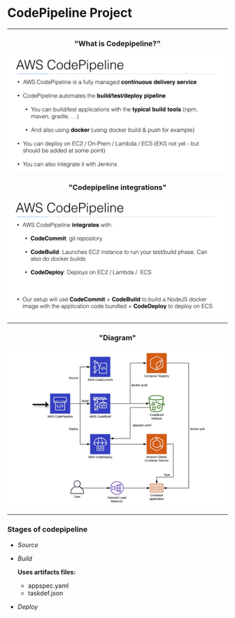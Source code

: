 # __CodePipeline Project__
***
<div align="center">
    <h3>"What is Codepipeline?"</h3>
</div>

<div align="center">
    <img src="images/codepipeline-1.png" width="500" />
</div>

<div align="center">
    <h3>"Codepipeline integrations"</h3>
</div>

<div align="center">
    <img src="images/codepipeline-2.png" width="500" />
</div>

***
<div align="center">
    <h3>"Diagram"</h3>
</div>

<div align="center">
    <img src="images/diagram-flow.png" width="500" />
</div>

***
### __Stages of codepipeline__

  * _Source_
  * _Build_

    __Uses artifacts files:__
     - appspec.yaml
     - taskdef.json

  * _Deploy_